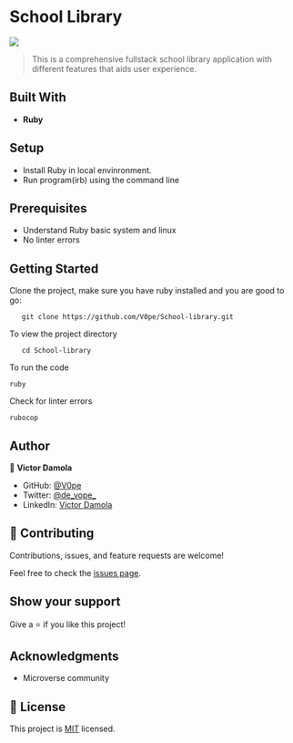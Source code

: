 # School Library
![](https://img.shields.io/badge/Microverse-blueviolet)

> This is a comprehensive fullstack school library application with different features that aids user experience.

## Built With

- **Ruby**

## Setup

- Install Ruby in local envinronment.
- Run program(irb) using the command line

## Prerequisites
- Understand Ruby basic system and linux
- No linter errors
  

## Getting Started

Clone the project, make sure you have ruby installed and you are good to go:

```
   git clone https://github.com/V0pe/School-library.git
   ``` 

To view the project directory

```
   cd School-library
   ```

To run the code

```
ruby
```

Check for linter errors

```
rubocop
```

## Author

👤 **Victor Damola**

- GitHub: [@V0pe](https://github.com/V0pe)
- Twitter: [@de_vope_](https://twitter.com/de_vope)
- LinkedIn: [Victor Damola](https://linkedin.com/in/victor-damola-aderibigbe-27931ab0)


## 🤝 Contributing

Contributions, issues, and feature requests are welcome!

Feel free to check the [issues page](https://github.com/V0pe/School-library/issues).

## Show your support

Give a ⭐️ if you like this project!

## Acknowledgments

- Microverse community


## 📝 License

This project is [MIT](./MIT.md) licensed.
